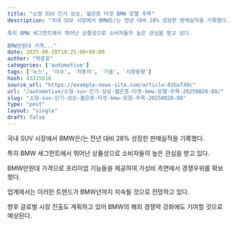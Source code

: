 ```yaml
---
title: "소형 SUV 인기 상승, 젊은층 타겟 BMW 모델 주목"
description: "국내 SUV 시장에서 BMW은/는 전년 대비 28% 성장한 판매실적을 기록했다.

특히 BMW 세그먼트에서 뛰어난 상품성으로 소비자들의 높은 관심을 받고 있다.

BMW만원대 가격..."
date: 2025-08-28T10:25:00+09:00
author: "박준호"
categories: ['automotive']
tags: ['뉴스', '이슈', '자동차', '기술', '시장동향']
hash: 43315616
source_url: "https://example-news-site.com/article-02baf49c"
url: "/automotive/소형-suv-인기-상승-젊은층-타겟-bmw-모델-주목-20250828-08/"
slug: "소형-suv-인기-상승-젊은층-타겟-bmw-모델-주목-20250828-08"
type: "post"
layout: "single"
draft: false
---
```


국내 SUV 시장에서 BMW은/는 전년 대비 28% 성장한 판매실적을 기록했다.

특히 BMW 세그먼트에서 뛰어난 상품성으로 소비자들의 높은 관심을 받고 있다.

BMW만원대 가격으로 프리미엄 기능들을 제공하여 가성비 측면에서 경쟁우위를 확보했다.

업계에서는 이러한 트렌드가 BMW년까지 지속될 것으로 전망하고 있다.

향후 글로벌 시장 진출도 계획하고 있어 BMW의 해외 경쟁력 강화에도 기여할 것으로 예상된다.
